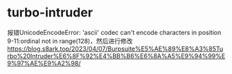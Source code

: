 # turbo-intruder
报错UnicodeEncodeError: 'ascii' codec can't encode characters in position 9-11:ordinal not in range(128)，然后进行修改
https://blog.s8ark.top/2023/04/07/Burpsuite%E5%AE%89%E8%A3%85Turbo%20Intruder%E6%8F%92%E4%BB%B6%E6%8A%A5%E9%94%99%E9%97%AE%E9%A2%98/
